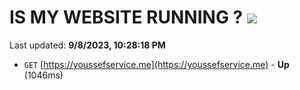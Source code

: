# IS MY WEBSITE RUNNING ? [![](https://img.shields.io/static/v1?label=Sponsor&message=%E2%9D%A4&logo=GitHub&color=%23fe8e86)](https://github.com/sponsors/<username>)

Last updated: **9/8/2023, 10:28:18 PM**

- `GET` [https://youssefservice.me](https://youssefservice.me) - **Up** (1046ms)
